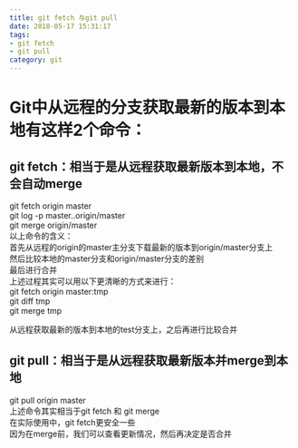 ```yaml
---
title: git fetch 与git pull
date: 2018-05-17 15:31:17
tags:
- git fetch      
- git pull
category: git
---
```

# Git中从远程的分支获取最新的版本到本地有这样2个命令：
## git fetch：相当于是从远程获取最新版本到本地，不会自动merge
 
 git fetch origin master  
 git log -p master..origin/master  
 git merge origin/master  
 以上命令的含义：  
 首先从远程的origin的master主分支下载最新的版本到origin/master分支上  
 然后比较本地的master分支和origin/master分支的差别  
 最后进行合并  
 上述过程其实可以用以下更清晰的方式来进行：  
 git fetch origin master:tmp  
 git diff tmp  
 git merge tmp
 
从远程获取最新的版本到本地的test分支上，之后再进行比较合并  
## git pull：相当于是从远程获取最新版本并merge到本地  
git pull origin master  
上述命令其实相当于git fetch 和 git merge  
在实际使用中，git fetch更安全一些  
因为在merge前，我们可以查看更新情况，然后再决定是否合并


